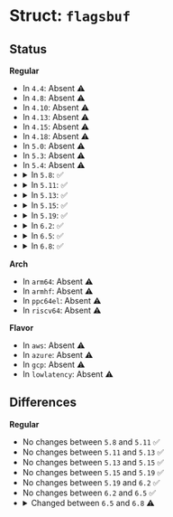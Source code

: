 # Struct: <code>flagsbuf</code>

## Status
<b>Regular</b>
<ul>
<li>
In <code>4.4</code>: Absent ⚠️
</li>
<li>
In <code>4.8</code>: Absent ⚠️
</li>
<li>
In <code>4.10</code>: Absent ⚠️
</li>
<li>
In <code>4.13</code>: Absent ⚠️
</li>
<li>
In <code>4.15</code>: Absent ⚠️
</li>
<li>
In <code>4.18</code>: Absent ⚠️
</li>
<li>
In <code>5.0</code>: Absent ⚠️
</li>
<li>
In <code>5.3</code>: Absent ⚠️
</li>
<li>
In <code>5.4</code>: Absent ⚠️
</li>
<li>
<details>
<summary>In <code>5.8</code>: ✅</summary>

```c
struct flagsbuf {
    char buf[7];
};
```
</details>
</li>
<li>
<details>
<summary>In <code>5.11</code>: ✅</summary>

```c
struct flagsbuf {
    char buf[7];
};
```
</details>
</li>
<li>
<details>
<summary>In <code>5.13</code>: ✅</summary>

```c
struct flagsbuf {
    char buf[7];
};
```
</details>
</li>
<li>
<details>
<summary>In <code>5.15</code>: ✅</summary>

```c
struct flagsbuf {
    char buf[7];
};
```
</details>
</li>
<li>
<details>
<summary>In <code>5.19</code>: ✅</summary>

```c
struct flagsbuf {
    char buf[7];
};
```
</details>
</li>
<li>
<details>
<summary>In <code>6.2</code>: ✅</summary>

```c
struct flagsbuf {
    char buf[7];
};
```
</details>
</li>
<li>
<details>
<summary>In <code>6.5</code>: ✅</summary>

```c
struct flagsbuf {
    char buf[7];
};
```
</details>
</li>
<li>
<details>
<summary>In <code>6.8</code>: ✅</summary>

```c
struct flagsbuf {
    char buf[8];
};
```
</details>
</li>
</ul>
<b>Arch</b>
<ul>
<li>
In <code>arm64</code>: Absent ⚠️
</li>
<li>
In <code>armhf</code>: Absent ⚠️
</li>
<li>
In <code>ppc64el</code>: Absent ⚠️
</li>
<li>
In <code>riscv64</code>: Absent ⚠️
</li>
</ul>
<b>Flavor</b>
<ul>
<li>
In <code>aws</code>: Absent ⚠️
</li>
<li>
In <code>azure</code>: Absent ⚠️
</li>
<li>
In <code>gcp</code>: Absent ⚠️
</li>
<li>
In <code>lowlatency</code>: Absent ⚠️
</li>
</ul>

## Differences
<b>Regular</b>
<ul>
<li>
No changes between <code>5.8</code> and <code>5.11</code> ✅
</li>
<li>
No changes between <code>5.11</code> and <code>5.13</code> ✅
</li>
<li>
No changes between <code>5.13</code> and <code>5.15</code> ✅
</li>
<li>
No changes between <code>5.15</code> and <code>5.19</code> ✅
</li>
<li>
No changes between <code>5.19</code> and <code>6.2</code> ✅
</li>
<li>
No changes between <code>6.2</code> and <code>6.5</code> ✅
</li>
<li>
<details>
<summary>Changed between <code>6.5</code> and <code>6.8</code> ⚠️</summary>
<ul>
<li>
<b>Field type changed. </b>
<code>char buf[7]</code> ➡️ <code>char buf[8]</code>
</li>
</ul>
</details>
</li>
</ul>
